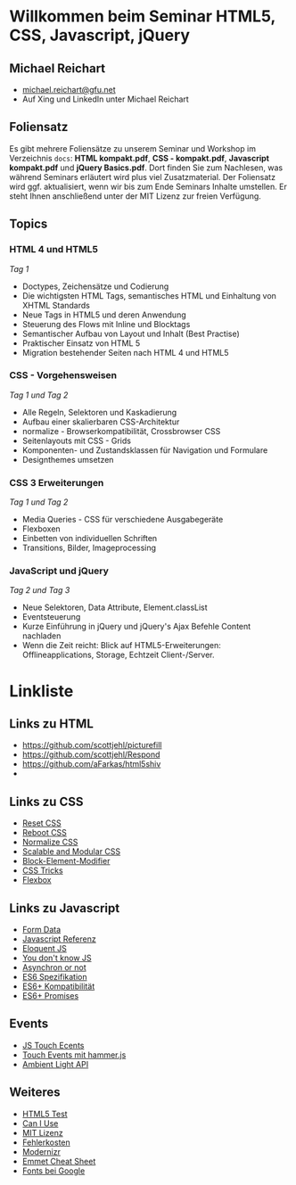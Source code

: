 # Willkommen beim Seminar HTML5, CSS, Javascript, jQuery

## Michael Reichart
- michael.reichart@gfu.net
- Auf Xing und LinkedIn unter Michael Reichart

## Foliensatz
Es gibt mehrere Foliensätze zu unserem Seminar und Workshop im Verzeichnis `docs`: **HTML kompakt.pdf**, **CSS - kompakt.pdf**, **Javascript kompakt.pdf** und **jQuery Basics.pdf**. Dort finden Sie zum Nachlesen, was während Seminars erläutert wird plus viel Zusatzmaterial. Der Foliensatz wird ggf. aktualisiert, wenn wir bis zum Ende Seminars Inhalte umstellen. Er steht Ihnen anschließend unter der MIT Lizenz zur freien Verfügung.

## Topics
### HTML 4 und HTML5
*Tag 1*
- Doctypes, Zeichensätze und Codierung
- Die wichtigsten HTML Tags, semantisches HTML und Einhaltung von XHTML Standards
- Neue Tags in HTML5 und deren Anwendung
- Steuerung des Flows mit Inline und Blocktags
- Semantischer Aufbau von Layout und Inhalt (Best Practise)
- Praktischer Einsatz von HTML 5
- Migration bestehender Seiten nach HTML 4 und HTML5
### CSS - Vorgehensweisen
*Tag 1 und Tag 2*
- Alle Regeln, Selektoren und Kaskadierung
- Aufbau einer skalierbaren CSS-Architektur
- normalize - Browserkompatibilität, Crossbrowser CSS
- Seitenlayouts mit CSS - Grids
- Komponenten- und Zustandsklassen für Navigation und Formulare
- Designthemes umsetzen
### CSS 3 Erweiterungen
*Tag 1 und Tag 2*
- Media Queries - CSS für verschiedene Ausgabegeräte
- Flexboxen
- Einbetten von individuellen Schriften
- Transitions, Bilder, Imageprocessing
### JavaScript und jQuery
*Tag 2 und Tag 3*
- Neue Selektoren, Data Attribute, Element.classList
- Eventsteuerung
- Kurze Einführung in jQuery und jQuery's Ajax Befehle Content nachladen
- Wenn die Zeit reicht: Blick auf HTML5-Erweiterungen: Offlineapplications, Storage, Echtzeit Client-/Server.

# Linkliste
## Links zu HTML
- https://github.com/scottjehl/picturefill
- https://github.com/scottjehl/Respond
- https://github.com/aFarkas/html5shiv
- 
## Links zu CSS
- [Reset CSS](https://meyerweb.com/eric/tools/css/reset/)
- [Reboot CSS](https://scotch.io/tutorials/a-look-at-bootstrap-4s-new-reset-rebootcss)
- [Normalize CSS](https://necolas.github.io/normalize.css/)
- [Scalable and Modular CSS](http://smacss.com/book/categorizing)
- [Block-Element-Modifier](http://getbem.com/introduction/)
- [CSS Tricks](https://css-tricks.com/)
- [Flexbox](https://css-tricks.com/snippets/css/a-guide-to-flexbox/)


## Links zu Javascript
- [Form Data](https://thoughtbot.com/blog/ridiculously-simple-ajax-uploads-with-formdata)
- [Javascript Referenz](https://developer.mozilla.org/de/docs/Web/JavaScript/Reference)
- [Eloquent JS](https://eloquentjavascript.net/)
- [You don't know JS](https://github.com/getify/You-Dont-Know-JS)
- [Asynchron or not](https://stackoverflow.com/questions/15141118/are-javascript-functions-asynchronous)
- [ES6 Spezifikation](https://tc39.es/ecma262/)
- [ES6+ Kompatibilität](https://kangax.github.io/compat-table/es6/)
- [ES6+ Promises](https://developer.mozilla.org/de/docs/Web/JavaScript/Guide/Using_promises)

## Events
- [JS Touch Ecents](https://developer.mozilla.org/en-US/docs/Web/API/TouchEvent/touches)
- [Touch Events mit hammer.js](https://hammerjs.github.io/)
- [Ambient Light API](https://developer.mozilla.org/en-US/docs/Web/API/Ambient_Light_Events)

## Weiteres
- [HTML5 Test](http://html5test.com/index.html)
- [Can I Use](https://caniuse.com/#search=addevent)
- [MIT Lizenz](https://opensource.org/licenses/MIT)
- [Fehlerkosten](http://thklein.com/de_DE/cost-of-defect/)
- [Modernizr](https://modernizr.com/)
- [Emmet Cheat Sheet](https://docs.emmet.io/cheat-sheet/)
- [Fonts bei Google](https://fonts.google.com/)


